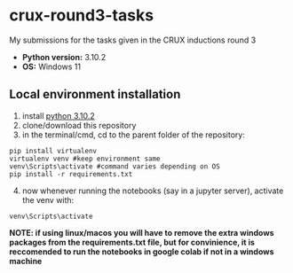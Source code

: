 # crux-round3-tasks

My submissions for the tasks given in the CRUX inductions round 3

- **Python version:**  3.10.2
- **OS:**  Windows 11
  
## Local environment installation

1. install [python 3.10.2](https://www.python.org/downloads/)
2. clone/download this repository
3. in the terminal/cmd, cd to the parent folder of the repository:

```
pip install virtualenv
virtualenv venv #keep environment same
venv\Scripts\activate #command varies depending on OS
pip install -r requirements.txt
```
4. now whenever running the notebooks (say in a jupyter server), activate the venv with:
   
```
venv\Scripts\activate
```

**NOTE: if using linux/macos you will have to remove the extra windows packages from the requirements.txt file, but for convinience, it is reccomended to run the notebooks in google colab if not in a windows machine**



